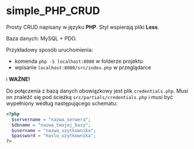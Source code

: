 # simple_PHP_CRUD

Prosty CRUD napisany w języku **PHP**. Styl wspierają pliki **Less**.

Baza danych: MySQL + PDO.

Przykładowy sposób uruchomienia:
* komenda `php -S localhost:8080` w folderze projektu
* wpisanie `localhost:8080/src/index.php` w przeglądarce

:information_source: **WAŻNE!**

Do połączenia z bazą danych obowiązkowy jest plik `credentials.php`.
Musi on znaleźć się pod ścieżką `src/partials/credentials.php` i musi
być wypełniony według następującego schematu:

```php
<?php
  $servername = "nazwa_serwera";
  $dbname = "nazwa_twojej_bazy";
  $username = "nazwa_uzytkownika";
  $password = "haslo_uzytkownika";
?>
```
